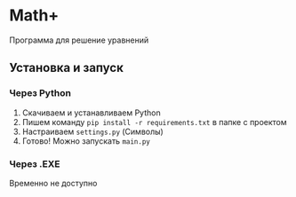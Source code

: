 # Math+
Программа для решение уравнений
## Установка и запуск
### Через Python
1. Скачиваем и устанавливаем Python
2. Пишем команду `pip install -r requirements.txt` в папке с проектом
3. Настраиваем `settings.py` (Символы)
4. Готово! Можно запускать `main.py`
### Через .EXE
Временно не доступно
